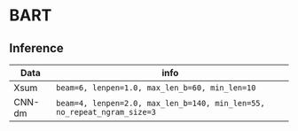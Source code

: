 # BART


## Inference
|Data|info|
|---|---|
|Xsum |```beam=6, lenpen=1.0, max_len_b=60, min_len=10```|
|CNN-dm| ```beam=4, lenpen=2.0, max_len_b=140, min_len=55, no_repeat_ngram_size=3```|
